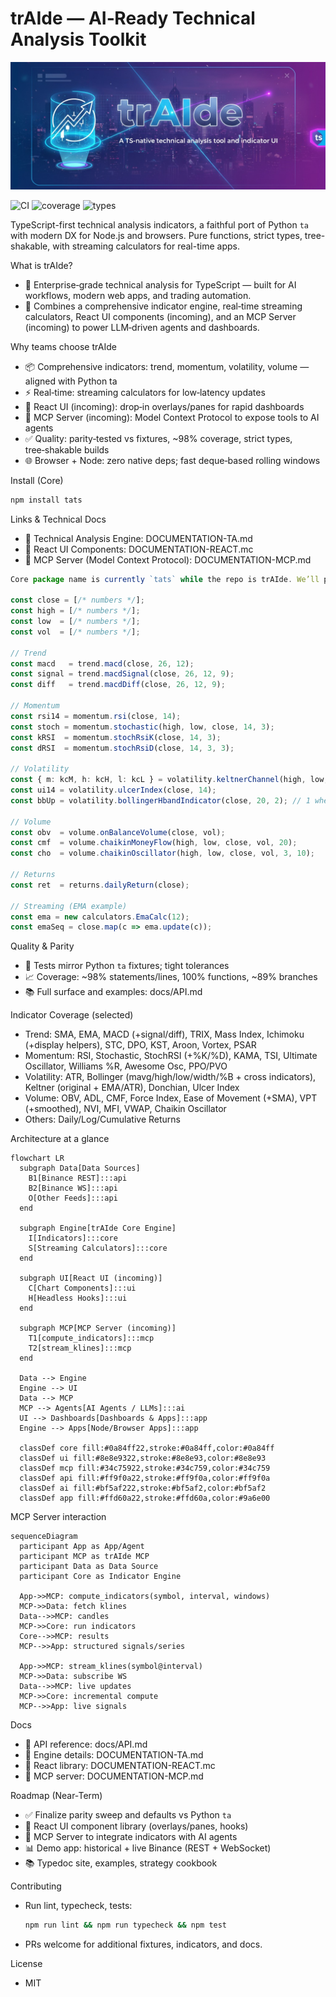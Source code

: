 # trAIde — AI‑Ready Technical Analysis Toolkit

![trAIde banner](trAIde.png)

![CI](https://github.com/Independent-AI-Labs/trAIde/actions/workflows/ci.yml/badge.svg)
![coverage](https://img.shields.io/badge/coverage-98%25-brightgreen)
![types](https://img.shields.io/badge/types-TypeScript-blue)

TypeScript-first technical analysis indicators, a faithful port of Python `ta` with modern DX for Node.js and browsers. Pure functions, strict types, tree-shakable, with streaming calculators for real-time apps.

What is trAIde?
- 🚀 Enterprise‑grade technical analysis for TypeScript — built for AI workflows, modern web apps, and trading automation.
- 🧠 Combines a comprehensive indicator engine, real‑time streaming calculators, React UI components (incoming), and an MCP Server (incoming) to power LLM‑driven agents and dashboards.

Why teams choose trAIde
- 📦 Comprehensive indicators: trend, momentum, volatility, volume — aligned with Python ta
- ⚡ Real‑time: streaming calculators for low‑latency updates
- 🧩 React UI (incoming): drop‑in overlays/panes for rapid dashboards
- 🤖 MCP Server (incoming): Model Context Protocol to expose tools to AI agents
- ✅ Quality: parity‑tested vs fixtures, ~98% coverage, strict types, tree‑shakable builds
- 🌐 Browser + Node: zero native deps; fast deque‑based rolling windows

Install (Core)
```bash
npm install tats
```

Links & Technical Docs
- 📘 Technical Analysis Engine: DOCUMENTATION-TA.md
- 🧩 React UI Components: DOCUMENTATION-REACT.mc
- 🤝 MCP Server (Model Context Protocol): DOCUMENTATION-MCP.md
```ts
Core package name is currently `tats` while the repo is trAIde. We’ll publish under the trAIde scope when packaging is finalized.

const close = [/* numbers */];
const high = [/* numbers */];
const low  = [/* numbers */];
const vol  = [/* numbers */];

// Trend
const macd   = trend.macd(close, 26, 12);
const signal = trend.macdSignal(close, 26, 12, 9);
const diff   = trend.macdDiff(close, 26, 12, 9);

// Momentum
const rsi14 = momentum.rsi(close, 14);
const stoch = momentum.stochastic(high, low, close, 14, 3);
const kRSI  = momentum.stochRsiK(close, 14, 3);
const dRSI  = momentum.stochRsiD(close, 14, 3, 3);

// Volatility
const { m: kcM, h: kcH, l: kcL } = volatility.keltnerChannel(high, low, close, 20, 10);
const ui14 = volatility.ulcerIndex(close, 14);
const bbUp = volatility.bollingerHbandIndicator(close, 20, 2); // 1 when > upper band

// Volume
const obv  = volume.onBalanceVolume(close, vol);
const cmf  = volume.chaikinMoneyFlow(high, low, close, vol, 20);
const cho  = volume.chaikinOscillator(high, low, close, vol, 3, 10);

// Returns
const ret  = returns.dailyReturn(close);

// Streaming (EMA example)
const ema = new calculators.EmaCalc(12);
const emaSeq = close.map(c => ema.update(c));
```

Quality & Parity
- 🧪 Tests mirror Python `ta` fixtures; tight tolerances
- 📈 Coverage: ~98% statements/lines, 100% functions, ~89% branches
- 📚 Full surface and examples: docs/API.md

Indicator Coverage (selected)
- Trend: SMA, EMA, MACD (+signal/diff), TRIX, Mass Index, Ichimoku (+display helpers), STC, DPO, KST, Aroon, Vortex, PSAR
- Momentum: RSI, Stochastic, StochRSI (+%K/%D), KAMA, TSI, Ultimate Oscillator, Williams %R, Awesome Osc, PPO/PVO
- Volatility: ATR, Bollinger (mavg/high/low/width/%B + cross indicators), Keltner (original + EMA/ATR), Donchian, Ulcer Index
- Volume: OBV, ADL, CMF, Force Index, Ease of Movement (+SMA), VPT (+smoothed), NVI, MFI, VWAP, Chaikin Oscillator
- Others: Daily/Log/Cumulative Returns

Architecture at a glance

```mermaid
flowchart LR
  subgraph Data[Data Sources]
    B1[Binance REST]:::api
    B2[Binance WS]:::api
    O[Other Feeds]:::api
  end

  subgraph Engine[trAIde Core Engine]
    I[Indicators]:::core
    S[Streaming Calculators]:::core
  end

  subgraph UI[React UI (incoming)]
    C[Chart Components]:::ui
    H[Headless Hooks]:::ui
  end

  subgraph MCP[MCP Server (incoming)]
    T1[compute_indicators]:::mcp
    T2[stream_klines]:::mcp
  end

  Data --> Engine
  Engine --> UI
  Data --> MCP
  MCP --> Agents[AI Agents / LLMs]:::ai
  UI --> Dashboards[Dashboards & Apps]:::app
  Engine --> Apps[Node/Browser Apps]:::app

  classDef core fill:#0a84ff22,stroke:#0a84ff,color:#0a84ff
  classDef ui fill:#8e8e9322,stroke:#8e8e93,color:#8e8e93
  classDef mcp fill:#34c75922,stroke:#34c759,color:#34c759
  classDef api fill:#ff9f0a22,stroke:#ff9f0a,color:#ff9f0a
  classDef ai fill:#bf5af222,stroke:#bf5af2,color:#bf5af2
  classDef app fill:#ffd60a22,stroke:#ffd60a,color:#9a6e00
```

MCP Server interaction

```mermaid
sequenceDiagram
  participant App as App/Agent
  participant MCP as trAIde MCP
  participant Data as Data Source
  participant Core as Indicator Engine

  App->>MCP: compute_indicators(symbol, interval, windows)
  MCP->>Data: fetch klines
  Data-->>MCP: candles
  MCP->>Core: run indicators
  Core-->>MCP: results
  MCP-->>App: structured signals/series

  App->>MCP: stream_klines(symbol@interval)
  MCP->>Data: subscribe WS
  Data-->>MCP: live updates
  MCP->>Core: incremental compute
  MCP-->>App: live signals
```

Docs
- 📘 API reference: docs/API.md
- 🔬 Engine details: DOCUMENTATION-TA.md
- 🧩 React library: DOCUMENTATION-REACT.mc
- 🤝 MCP server: DOCUMENTATION-MCP.md

Roadmap (Near‑Term)
- ✅ Finalize parity sweep and defaults vs Python `ta`
- 🧩 React UI component library (overlays/panes, hooks)
- 🤝 MCP Server to integrate indicators with AI agents
- 📊 Demo app: historical + live Binance (REST + WebSocket)
- 📚 Typedoc site, examples, strategy cookbook

Contributing
- Run lint, typecheck, tests:
  ```bash
  npm run lint && npm run typecheck && npm test
  ```
- PRs welcome for additional fixtures, indicators, and docs.

License
- MIT

